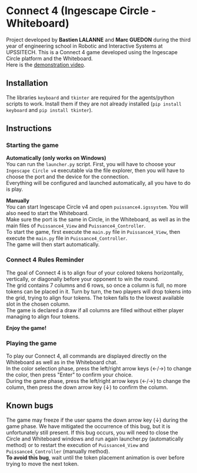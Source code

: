 # Connect 4 (Ingescape Circle - Whiteboard)

Project developed by **Bastien LALANNE** and **Marc GUEDON** during the third year of engineering school in Robotic and Interactive Systems at UPSSITECH.
This is a Connect 4 game developed using the Ingescape Circle platform and the Whiteboard. \
Here is the [demonstration video](https://youtu.be/lwDcB8jhxZw).

## Installation

The libraries `keyboard` and `tkinter` are required for the agents/python scripts to work. Install them if they are not already installed (`pip install keyboard` and `pip install tkinter`).

## Instructions

### Starting the game

**Automatically (only works on Windows)** \
You can run the `launcher.py` script. First, you will have to choose your `Ingescape Circle v4` executable via the file explorer, then you will have to choose the port and the device for the connection. \
Everything will be configured and launched automatically, all you have to do is play.

**Manually** \
You can start Ingescape Circle v4 and open `puissance4.igssystem`. You will also need to start the Whiteboard. \
Make sure the port is the same in Circle, in the Whiteboard, as well as in the main files of `Puissance4_View` and `Puissance4_Controller`. \
To start the game, first execute the `main.py` file in `Puissance4_View`, then execute the `main.py` file in `Puissance4_Controller`. \
The game will then start automatically.

### Connect 4 Rules Reminder

The goal of Connect 4 is to align four of your colored tokens horizontally, vertically, or diagonally before your opponent to win the round. \
The grid contains 7 columns and 6 rows, so once a column is full, no more tokens can be placed in it. Turn by turn, the two players will drop tokens into the grid, trying to align four tokens. The token falls to the lowest available slot in the chosen column. \
The game is declared a draw if all columns are filled without either player managing to align four tokens.

**Enjoy the game!**

### Playing the game

To play our Connect 4, all commands are displayed directly on the Whiteboard as well as in the Whiteboard chat. \
In the color selection phase, press the left/right arrow keys (←/→) to change the color, then press "Enter" to confirm your choice. \
During the game phase, press the left/right arrow keys (←/→) to change the column, then press the down arrow key (↓) to confirm the column.

## Known bugs

The game may freeze if the user spams the down arrow key (↓) during the game phase. We have mitigated the occurrence of this bug, but it is unfortunately still present. If this bug occurs, you will need to close the Circle and Whiteboard windows and run again launcher.py (automatically method) or to restart the execution of `Puissance4_View` and `Puissance4_Controller` (manually method). \
**To avoid this bug**, wait until the token placement animation is over before trying to move the next token.